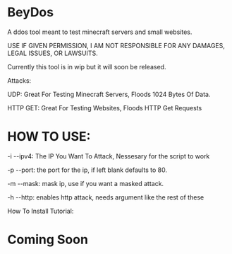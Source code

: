 # BeyDos
A ddos tool meant to test minecraft servers and small websites.

USE IF GIVEN PERMISSION, I AM NOT RESPONSIBLE FOR ANY DAMAGES, LEGAL ISSUES, OR LAWSUITS.

Currently this tool is in wip but it will soon be released.

Attacks:

UDP: Great For Testing Minecraft Servers, Floods 1024 Bytes Of Data.

HTTP GET: Great For Testing Websites, Floods HTTP Get Requests

# HOW TO USE:

-i --ipv4: The IP You Want To Attack, Nessesary for the script to work

-p --port: the port for the ip, if left blank defaults to 80.

-m --mask: mask ip, use if you want a masked attack.

-h --http: enables http attack, needs argument like the rest of these

How To Install Tutorial:

# Coming Soon
